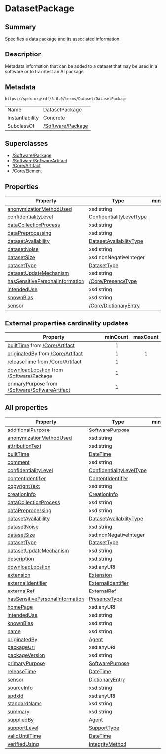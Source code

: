 <!-- Automatically generated by spec-parser v2.3.0 on 2024-07-29T18:25:30.305944+00:00 -->
<!-- SPDX-License-Identifier: Community-Spec-1.0 -->

# DatasetPackage

## Summary

Specifies a data package and its associated information.


## Description

Metadata information that can be added to a dataset that may be used in a software or to train/test an AI package.


## Metadata

`https://spdx.org/rdf/3.0.0/terms/Dataset/DatasetPackage`


| | |
|---|---|
| Name | DatasetPackage |
| Instantiability | Concrete |
| SubclassOf | [/Software/Package](../../Software/Classes/Package.md) |


## Superclasses

* [/Software/Package](../../Software/Classes/Package.md)
* [/Software/SoftwareArtifact](../../Software/Classes/SoftwareArtifact.md)
* [/Core/Artifact](../../Core/Classes/Artifact.md)
* [/Core/Element](../../Core/Classes/Element.md)




## Properties

| Property | Type | minCount | maxCount |
|---|---|:---:|:---:|
| [anonymizationMethodUsed](../Properties/anonymizationMethodUsed.md) | xsd:string | 0 | * |
| [confidentialityLevel](../Properties/confidentialityLevel.md) | [ConfidentialityLevelType](../Vocabularies/ConfidentialityLevelType.md) | 0 | 1 |
| [dataCollectionProcess](../Properties/dataCollectionProcess.md) | xsd:string | 0 | 1 |
| [dataPreprocessing](../Properties/dataPreprocessing.md) | xsd:string | 0 | * |
| [datasetAvailability](../Properties/datasetAvailability.md) | [DatasetAvailabilityType](../Vocabularies/DatasetAvailabilityType.md) | 0 | 1 |
| [datasetNoise](../Properties/datasetNoise.md) | xsd:string | 0 | 1 |
| [datasetSize](../Properties/datasetSize.md) | xsd:nonNegativeInteger | 0 | 1 |
| [datasetType](../Properties/datasetType.md) | [DatasetType](../Vocabularies/DatasetType.md) | 1 | * |
| [datasetUpdateMechanism](../Properties/datasetUpdateMechanism.md) | xsd:string | 0 | 1 |
| [hasSensitivePersonalInformation](../Properties/hasSensitivePersonalInformation.md) | [/Core/PresenceType](../../Core/Vocabularies/PresenceType.md) | 0 | 1 |
| [intendedUse](../Properties/intendedUse.md) | xsd:string | 0 | 1 |
| [knownBias](../Properties/knownBias.md) | xsd:string | 0 | * |
| [sensor](../Properties/sensor.md) | [/Core/DictionaryEntry](../../Core/Classes/DictionaryEntry.md) | 0 | * |


## External properties cardinality updates

| Property | minCount | maxCount |
|---|:---:|:---:|
| [builtTime](../../Core/Properties/builtTime.md) from [/Core/Artifact](../../Core/Classes/Artifact.md) | 1 |  |
| [originatedBy](../../Core/Properties/originatedBy.md) from [/Core/Artifact](../../Core/Classes/Artifact.md) | 1 | 1 |
| [releaseTime](../../Core/Properties/releaseTime.md) from [/Core/Artifact](../../Core/Classes/Artifact.md) | 1 |  |
| [downloadLocation](../../Software/Properties/downloadLocation.md) from [/Software/Package](../../Software/Classes/Package.md) | 1 |  |
| [primaryPurpose](../../Software/Properties/primaryPurpose.md) from [/Software/SoftwareArtifact](../../Software/Classes/SoftwareArtifact.md) | 1 |  |


## All properties

| Property | Type | minCount | maxCount |
|---|---|:---:|:---:|
| [additionalPurpose](../../Software/Properties/additionalPurpose.md) | [SoftwarePurpose](../../Software/Vocabularies/SoftwarePurpose.md) | 0 | * |
| [anonymizationMethodUsed](../../Dataset/Properties/anonymizationMethodUsed.md) | xsd:string | 0 | * |
| [attributionText](../../Software/Properties/attributionText.md) | xsd:string | 0 | * |
| [builtTime](../../Core/Properties/builtTime.md) | [DateTime](../../Core/Datatypes/DateTime.md) | 1 | 1 |
| [comment](../../Core/Properties/comment.md) | xsd:string | 0 | 1 |
| [confidentialityLevel](../../Dataset/Properties/confidentialityLevel.md) | [ConfidentialityLevelType](../../Dataset/Vocabularies/ConfidentialityLevelType.md) | 0 | 1 |
| [contentIdentifier](../../Software/Properties/contentIdentifier.md) | [ContentIdentifier](../../Software/Classes/ContentIdentifier.md) | 0 | * |
| [copyrightText](../../Software/Properties/copyrightText.md) | xsd:string | 0 | 1 |
| [creationInfo](../../Core/Properties/creationInfo.md) | [CreationInfo](../../Core/Classes/CreationInfo.md) | 1 | 1 |
| [dataCollectionProcess](../../Dataset/Properties/dataCollectionProcess.md) | xsd:string | 0 | 1 |
| [dataPreprocessing](../../Dataset/Properties/dataPreprocessing.md) | xsd:string | 0 | * |
| [datasetAvailability](../../Dataset/Properties/datasetAvailability.md) | [DatasetAvailabilityType](../../Dataset/Vocabularies/DatasetAvailabilityType.md) | 0 | 1 |
| [datasetNoise](../../Dataset/Properties/datasetNoise.md) | xsd:string | 0 | 1 |
| [datasetSize](../../Dataset/Properties/datasetSize.md) | xsd:nonNegativeInteger | 0 | 1 |
| [datasetType](../../Dataset/Properties/datasetType.md) | [DatasetType](../../Dataset/Vocabularies/DatasetType.md) | 1 | * |
| [datasetUpdateMechanism](../../Dataset/Properties/datasetUpdateMechanism.md) | xsd:string | 0 | 1 |
| [description](../../Core/Properties/description.md) | xsd:string | 0 | 1 |
| [downloadLocation](../../Software/Properties/downloadLocation.md) | xsd:anyURI | 1 | 1 |
| [extension](../../Core/Properties/extension.md) | [Extension](../../Extension/Classes/Extension.md) | 0 | * |
| [externalIdentifier](../../Core/Properties/externalIdentifier.md) | [ExternalIdentifier](../../Core/Classes/ExternalIdentifier.md) | 0 | * |
| [externalRef](../../Core/Properties/externalRef.md) | [ExternalRef](../../Core/Classes/ExternalRef.md) | 0 | * |
| [hasSensitivePersonalInformation](../../Dataset/Properties/hasSensitivePersonalInformation.md) | [PresenceType](../../Core/Vocabularies/PresenceType.md) | 0 | 1 |
| [homePage](../../Software/Properties/homePage.md) | xsd:anyURI | 0 | 1 |
| [intendedUse](../../Dataset/Properties/intendedUse.md) | xsd:string | 0 | 1 |
| [knownBias](../../Dataset/Properties/knownBias.md) | xsd:string | 0 | * |
| [name](../../Core/Properties/name.md) | xsd:string | 1 | 1 |
| [originatedBy](../../Core/Properties/originatedBy.md) | [Agent](../../Core/Classes/Agent.md) | 1 | 1 |
| [packageUrl](../../Software/Properties/packageUrl.md) | xsd:anyURI | 0 | 1 |
| [packageVersion](../../Software/Properties/packageVersion.md) | xsd:string | 0 | 1 |
| [primaryPurpose](../../Software/Properties/primaryPurpose.md) | [SoftwarePurpose](../../Software/Vocabularies/SoftwarePurpose.md) | 1 | 1 |
| [releaseTime](../../Core/Properties/releaseTime.md) | [DateTime](../../Core/Datatypes/DateTime.md) | 1 | 1 |
| [sensor](../../Dataset/Properties/sensor.md) | [DictionaryEntry](../../Core/Classes/DictionaryEntry.md) | 0 | * |
| [sourceInfo](../../Software/Properties/sourceInfo.md) | xsd:string | 0 | 1 |
| [spdxId](../../Core/Properties/spdxId.md) | xsd:anyURI | 1 | 1 |
| [standardName](../../Core/Properties/standardName.md) | xsd:string | 0 | * |
| [summary](../../Core/Properties/summary.md) | xsd:string | 0 | 1 |
| [suppliedBy](../../Core/Properties/suppliedBy.md) | [Agent](../../Core/Classes/Agent.md) | 0 | 1 |
| [supportLevel](../../Core/Properties/supportLevel.md) | [SupportType](../../Core/Vocabularies/SupportType.md) | 0 | * |
| [validUntilTime](../../Core/Properties/validUntilTime.md) | [DateTime](../../Core/Datatypes/DateTime.md) | 0 | 1 |
| [verifiedUsing](../../Core/Properties/verifiedUsing.md) | [IntegrityMethod](../../Core/Classes/IntegrityMethod.md) | 0 | * |



